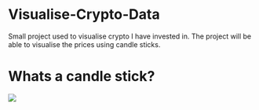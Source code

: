 # Visualise-Crypto-Data
Small project used to visualise crypto I have invested in.
The project will be able to visualise the prices using candle sticks.

# Whats a candle stick?
![](images/candlestick.png)
